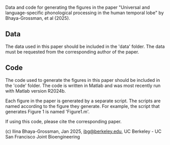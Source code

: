 Data and code for generating the figures in the paper "Universal and language-specific phonological processing in the human temporal lobe" by Bhaya-Grossman, et al (2025).

## Data
The data used in this paper should be included in the 'data' folder. The data must be requested from the corresponding author of the paper.

## Code
The code used to generate the figures in this paper should be included in the 'code' folder. The code is written in Matlab and was most recently run with Matlab version R2024b.

Each figure in the paper is generated by a separate script. The scripts are named according to the figure they generate. For example, the script that generates Figure 1 is named 'Figure1.m'.

If using this code, please cite the corresponding paper.

(c) Ilina Bhaya-Grossman, Jan 2025, ibg@berkeley.edu, 
UC Berkeley - UC San Francisco Joint Bioengineering
